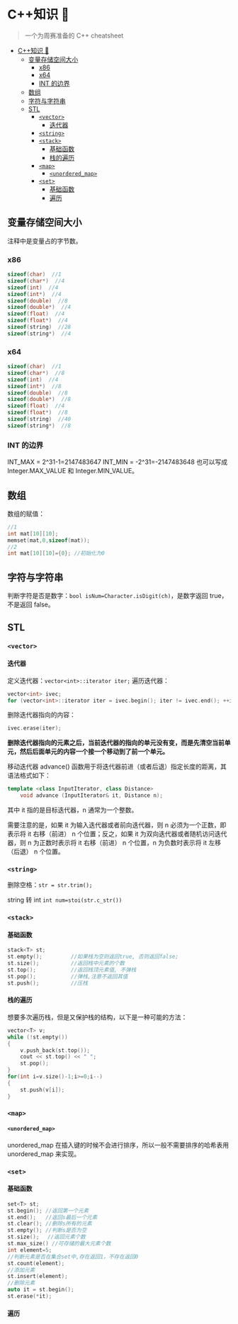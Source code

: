 # C++知识 🤭

> 一个为周赛准备的 C++ cheatsheet

- [C++知识 🤭](#c知识-)
  - [变量存储空间大小](#变量存储空间大小)
    - [x86](#x86)
    - [x64](#x64)
    - [INT 的边界](#int-的边界)
  - [数组](#数组)
  - [字符与字符串](#字符与字符串)
  - [STL](#stl)
    - [`<vector>`](#vector)
      - [迭代器](#迭代器)
    - [`<string>`](#string)
    - [`<stack>`](#stack)
      - [基础函数](#基础函数)
      - [栈的遍历](#栈的遍历)
    - [`<map>`](#map)
      - [`<unordered_map>`](#unordered_map)
    - [`<set>`](#set)
      - [基础函数](#基础函数-1)
      - [遍历](#遍历)

## 变量存储空间大小

注释中是变量占的字节数。

### x86

```c++
sizeof(char)  //1
sizeof(char*)  //4
sizeof(int)  //4
sizeof(int*)  //4
sizeof(double)  //8
sizeof(double*)  //4
sizeof(float)  //4
sizeof(float*)  //4
sizeof(string)  //28
sizeof(string*)  //4
```

### x64

```c++
sizeof(char)  //1
sizeof(char*)  //8
sizeof(int)  //4
sizeof(int*)  //8
sizeof(double)  //8
sizeof(double*)  //8
sizeof(float)  //4
sizeof(float*)  //8
sizeof(string)  //40
sizeof(string*)  //8
```

### INT 的边界

INT_MAX = 2^31-1=2147483647
INT_MIN = -2^31=-2147483648
也可以写成 Integer.MAX_VALUE 和 Integer.MIN_VALUE。

## 数组

数组的赋值：

```c++
//1
int mat[10][10];
memset(mat,0,sizeof(mat));
//2
int mat[10][10]={0}; //初始化为0
```

## 字符与字符串

判断字符是否是数字：`bool isNum=Character.isDigit(ch)`，是数字返回 true，不是返回 false。

## STL

### `<vector>`

#### 迭代器

定义迭代器：`vector<int>::iterator iter;`
遍历迭代器：

```c++
vector<int> ivec;
for (vector<int>::iterator iter = ivec.begin(); iter != ivec.end(); ++iter)
```

删除迭代器指向的内容：

```c++
ivec.erase(iter);
```

**删除迭代器指向的元素之后，当前迭代器的指向的单元没有变，而是先清空当前单元，然后后面单元的内容一个接一个移动到了前一个单元。**

移动迭代器
advance() 函数用于将迭代器前进（或者后退）指定长度的距离，其语法格式如下：

```c++
template <class InputIterator, class Distance>
    void advance (InputIterator& it, Distance n);
```

其中 it 指的是目标迭代器，n 通常为一个整数。

需要注意的是，如果 it 为输入迭代器或者前向迭代器，则 n 必须为一个正数，即表示将 it 右移（前进） n 个位置；反之，如果 it 为双向迭代器或者随机访问迭代器，则 n 为正数时表示将 it 右移（前进） n 个位置，n 为负数时表示将 it 左移（后退） n 个位置。

### `<string>`

删除空格：`str = str.trim();`

string 转 int `int num=stoi(str.c_str())`

### `<stack>`

#### 基础函数

```c++
stack<T> st;
st.empty();         //如果栈为空则返回true, 否则返回false;
st.size();          //返回栈中元素的个数
st.top();           //返回栈顶元素值, 不弹栈
st.pop();           //弹栈,注意不返回其值
st.push();          //压栈
```

#### 栈的遍历

想要多次遍历栈，但是又保护栈的结构，以下是一种可能的方法：

```c++
vector<T> v;
while (!st.empty())
{
    v.push_back(st.top());
    cout << st.top() << " ";
    st.pop();
}
for(int i=v.size()-1;i>=0;i--)
{
    st.push(v[i]);
}

```

### `<map>`

#### `<unordered_map>`

unordered_map 在插入键的时候不会进行排序，所以一般不需要排序的哈希表用 unordered_map 来实现。

### `<set>`

#### 基础函数

```c++
set<T> st;
st.begin(); //返回第一个元素
st.end();   //返回s最后一个元素
st.clear(); //删除s所有的元素
st.empty(); //判断s是否为空
st.size(); 　//返回元素个数
st.max_size() //可存储的最大元素个数
int element=5;
//判断元素是否在集合set中,存在返回1，不存在返回0
st.count(element);
//添加元素
st.insert(element);
//删除元素
auto it = st.begin();
st.erase(*it);

```

#### 遍历
